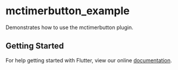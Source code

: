 # mctimerbutton_example

Demonstrates how to use the mctimerbutton plugin.

## Getting Started

For help getting started with Flutter, view our online
[documentation](https://flutter.io/).
